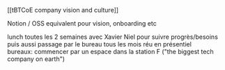 [[tBTCoE company vision and culture]]

Notion / OSS equivalent pour vision, onboarding etc 

lunch toutes les 2 semaines avec Xavier Niel pour suivre progrès/besoins  
puis aussi passage par le bureau tous les mois réu en présentiel  
bureaux: commencer par un espace dans la station F ("the biggest tech company on earth")